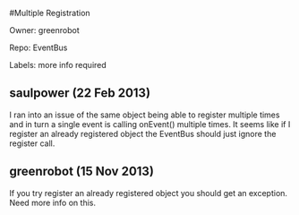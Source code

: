 #Multiple Registration

Owner: greenrobot

Repo: EventBus

Labels: more info required 

## saulpower (22 Feb 2013)

I ran into an issue of the same object being able to register multiple times and in turn a single event is calling onEvent() multiple times.  It seems like if I register an already registered object the EventBus should just ignore the register call.


## greenrobot (15 Nov 2013)

If you try register an already registered object you should get an exception. Need more info on this.


